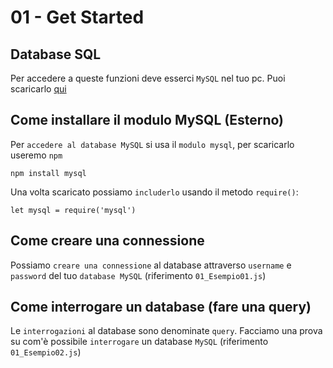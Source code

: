 # 01 - Get Started 

## Database SQL

Per accedere a queste funzioni deve esserci `MySQL` nel tuo pc.
Puoi scaricarlo [qui](https://www.mysql.com/downloads/)

## Come installare il modulo MySQL (Esterno)

Per `accedere al database MySQL` si usa il `modulo mysql`, per scaricarlo useremo `npm`

```
npm install mysql
```

Una volta scaricato possiamo `includerlo` usando il metodo `require()`:

```
let mysql = require('mysql')
```

## Come creare una connessione

Possiamo `creare una connessione` al database attraverso `username` e `password`
    del tuo `database MySQL` (riferimento `01_Esempio01.js`)


## Come interrogare un database (fare una query)

Le `interrogazioni` al database sono denominate `query`.
Facciamo una prova su com'è possibile `interrogare` un database `MySQL` (riferimento `01_Esempio02.js`)